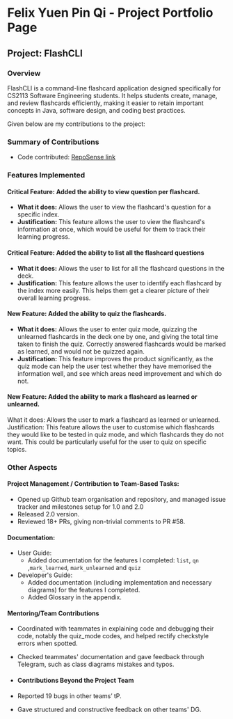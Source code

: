 # Felix Yuen Pin Qi - Project Portfolio Page

## Project: FlashCLI
### Overview
FlashCLI is a command-line flashcard application designed specifically for CS2113 Software Engineering students. It helps students create, manage, and review flashcards efficiently, making it easier to retain important concepts in Java, software design, and coding best practices.

Given below are my contributions to the project:
### Summary of Contributions

- Code contributed: [RepoSense link](https://nus-cs2113-ay2425s2.github.io/tp-dashboard/?search=felfelyuen&sort=groupTitle&sortWithin=title&timeframe=commit&mergegroup=&groupSelect=groupByRepos&breakdown=true&checkedFileTypes=docs~functional-code~test-code~other&since=2025-02-21&tabOpen=true&tabType=authorship&tabAuthor=felfelyuen&tabRepo=AY2425S2-CS2113-F11-4%2Ftp%5Bmaster%5D&authorshipIsMergeGroup=false&authorshipFileTypes=docs~functional-code~test-code&authorshipIsBinaryFileTypeChecked=false&authorshipIsIgnoredFilesChecked=false)

### Features Implemented

#### **Critical Feature**: Added the ability to view question per flashcard.

- **What it does:** Allows the user to view the flashcard's question for a specific index.
- **Justification:**  This feature allows the user to view the flashcard's information at once, which would be useful for them to track their learning progress.

#### **Critical Feature**: Added the ability to list all the flashcard questions
- **What it does:** Allows the user to list for all the flashcard questions in the deck.
- **Justification:** This feature allows the user to identify each flashcard by the index more easily. This helps them get a clearer picture of their overall learning progress.

#### **New Feature**: Added the ability to quiz the flashcards.
- **What it does:**  Allows the user to enter quiz mode, quizzing the unlearned flashcards in the deck one by one, and giving the total time taken to finish the quiz. Correctly answered flashcards would be marked as learned, and would not be quizzed again.
- **Justification:** This feature improves the product significantly, as the quiz mode can help the user test whether they have memorised the information well, and see which areas need improvement and which do not. 

#### **New Feature**: Added the ability to mark a flashcard as learned or unlearned.
What it does: Allows the user to mark a flashcard as learned or unlearned.
Justification: This feature allows the user to customise which flashcards they would like to be tested in quiz mode, and which flashcards they do not want. This could be particularly useful for the user to quiz on specific topics.

### Other Aspects
#### **Project Management / Contribution to Team-Based Tasks:**
- Opened up Github team organisation and repository, and managed issue tracker and milestones setup for 1.0 and 2.0
- Released 2.0 version.
- Reviewed 18+ PRs, giving non-trivial comments to PR #58.

#### **Documentation:**
- User Guide:
  - Added documentation for the features I completed: `list`, `qn` ,`mark_learned`, `mark_unlearned` and `quiz` 
- Developer's Guide:
  - Added documentation (including implementation and necessary diagrams) for the features I completed. 
  - Added Glossary in the appendix.

#### **Mentoring/Team Contributions**
- Coordinated with teammates in explaining code and debugging their code, notably the quiz_mode codes, and helped rectify checkstyle errors when spotted.
- Checked teammates' documentation and gave feedback through Telegram, such as class diagrams mistakes and typos.

- #### **Contributions Beyond the Project Team**
- Reported 19 bugs in other teams’ tP.
- Gave structured and constructive feedback on other teams' DG.